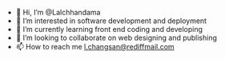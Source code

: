 - 👋 Hi, I’m @Lalchhandama
- 👀 I’m interested in software development and deployment 
- 🌱 I’m currently learning front end coding and developing 
- 💞️ I’m looking to collaborate on web designing and publishing
- 📫 How to reach me l.changsan@rediffmail.com

<!---
Lalchhan/Lalchhan is a ✨ special ✨ repository because its `README.md` (this file) appears on your GitHub profile.
You can click the Preview link to take a look at your changes.
--->
